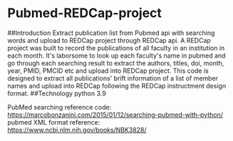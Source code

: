 # Pubmed-REDCap-project
##Introduction 
Extract publication list from Pubmed api with searching words and upload to REDCap project through REDCap api. 
A REDCap project was built to record the publications of all faculty in an institution in each month. It's laborsome to look up each faculty's name in pubmed and go through each searching result to extract the authors, titles, doi, month, year, PMID, PMCID etc and upload into REDCap project. 
This code is designed to extract all publications' brift information of a list of member names and upload into REDCap following the REDCap instructment design format. 
##Technology
python 3.9 

PubMed searching reference code: https://marcobonzanini.com/2015/01/12/searching-pubmed-with-python/
pubmed XML format reference: https://www.ncbi.nlm.nih.gov/books/NBK3828/

